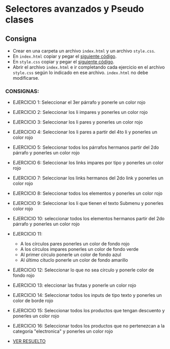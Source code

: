# Selectores avanzados y Pseudo clases

## Consigna

- Crear en una carpeta un archivo `index.html` y un archivo `style.css`.
- En `index.html` copiar y pegar el [siguiente código](https://raw.githubusercontent.com/Ada-IT/ejercicios-frontend/master/modulo-2/ejercicios/selectores/index.html).
- En `style.css` copiar y pegar el [siguiente código](https://raw.githubusercontent.com/Ada-IT/ejercicios-frontend/master/modulo-2/ejercicios/selectores/style.css).
- Abrir el archivo `index.html` e ir completando cada ejercicio en el archivo `style.css` según lo indicado en ese archivo. `index.html` no debe modificarse.

### CONSIGNAS:
-  EJERCICIO 1: Seleccionar el 3er párrafo y ponerle un color rojo
-  EJERCICIO 2: Seleccionar los li impares y ponerles un color rojo
-  EJERCICIO 3: Seleccionar los li pares y ponerles un color rojo
-  EJERCICIO 4: Seleccionar los li pares a partir del 4to li y ponerles un color rojo
-  EJERCICIO 5: Seleccionar todos los párrafos hermanos partir del 2do párrafo y ponerles un color rojo
-  EJERCICIO 6: Seleccionar los links impares por tipo y ponerles un color rojo
-  EJERCICIO 7: Seleccionar los links hermanos del 2do link y ponerles un color rojo
-  EJERCICIO 8: Seleccionar todos los elementos y ponerles un color rojo
-  EJERCICIO 9: Seleccionar los li que tienen el texto Submenu y ponerles color rojo
-  EJERCICIO 10: seleccionar todos los elementos hermanos partir del 2do párrafo y ponerles un color rojo
-  EJERCICIO 11: 
   -  A los círculos pares ponerles un color de fondo rojo
   -  A los círculos impares ponerles un color de fondo verde
   -  Al primer círculo ponerle un color de fondo azul
   -  Al último cítuclo ponerle un color de fondo amarillo
- EJERCICIO 12: Seleccionar lo que no sea círculo y ponerle color de fondo rojo
- EJERCICIO 13: eleccionar las frutas y ponerle un color rojo
- EJERCICIO 14: Seleccionar todos los inputs de tipo texto y ponerles un color de borde rojo
- EJERCICIO 15: Seleccionar todos los productos que tengan descuento y ponerles un color rojo
- EJERCICIO 16: Seleccionar todos los productos que no pertenezcan a la categoría "electronica" y ponerles un color rojo

- [VER RESUELTO](https://magamahe.github.io/TRABAJOS_ADA/FRONTEND_/MODULO_2/Clase_11/index.html) 